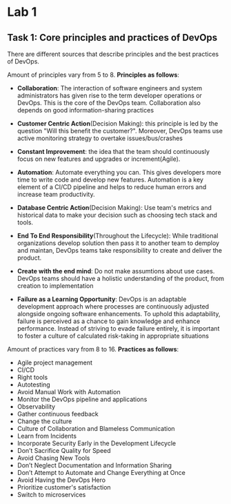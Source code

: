 # Lab 1

##  Task 1: Core principles and practices of DevOps

There are different sources that describe principles and the best practices of DevOps.

Amount of principles vary from 5 to 8. **Principles as follows**:
- **Collaboration**: The interaction of software engineers and system administrators has given rise to the term developer operations or DevOps. This is the core of the DevOps team. Collaboration also depends on good information-sharing practices

- **Customer Centric Action**(Decision Making): this principle is led by the question "Will this benefit the customer?". Moreover, DevOps teams use active monitoring strategy to overtake issues/bus/crashes

- **Constant Improvement**: the idea that the team should continuously focus on new features and upgrades or increment(Agile). 

- **Automation**: Automate everything you can. This gives developers more time to write code and develop new features. Automation is a key element of a CI/CD pipeline and helps to reduce human errors and increase team productivity.

- **Database Centric Action**(Decision Making): Use team's metrics and historical data to make your decision such as choosing tech stack and tools.

- **End To End Responsibility**(Throughout the Lifecycle): While traditional organizations develop solution then pass it to another team to demploy and maintan, DevOps teams take responsibility to create and deliver the product.

- **Create with the end mind**: Do not make assumtions about use cases. DevOps teams should have a holistic understanding of the product, from creation to implementation

- **Failure as a Learning Opportunity**: DevOps is an adaptable development approach where processes are continuously adjusted alongside ongoing software enhancements. To uphold this adaptability, failure is perceived as a chance to gain knowledge and enhance performance. Instead of striving to evade failure entirely, it is important to foster a culture of calculated risk-taking in appropriate situations


Amount of practices vary from 8 to 16. **Practices as follows**:
- Agile project management
- CI/CD
- Right tools
- Autotesting
- Avoid Manual Work with Automation
- Monitor the DevOps pipeline and applications
- Observability
- Gather continuous feedback
- ​​​​​​​Change the culture
- Culture of Collaboration and Blameless Communication
- Learn from Incidents
- Incorporate Security Early in the Development Lifecycle
- Don’t Sacrifice Quality for Speed
- Avoid Chasing New Tools
- Don’t Neglect Documentation and Information Sharing
- Don’t Attempt to Automate and Change Everything at Once
- Avoid Having the DevOps Hero
- Prioritize customer's satisfaction
- Switch to microservices

